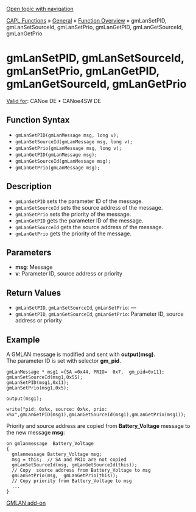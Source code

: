 [Open topic with navigation](../../../../../CANoeDEFamily.htm#Topics/CAPLFunctions/Other/Functions/CAPLfunctiongmLanSetPID.md)

[CAPL Functions](../../CAPLfunctions.md) » [General](../CAPLGeneralStartPage.md) » [Function Overview](../CAPLfunctionsGeneralOverview.md) » gmLanSetPID, gmLanSetSourceId, gmLanSetPrio, gmLanGetPID, gmLanGetSourceId, gmLanGetPrio

# gmLanSetPID, gmLanSetSourceId, gmLanSetPrio, gmLanGetPID, gmLanGetSourceId, gmLanGetPrio

[Valid for](../../../Shared/FeatureAvailability.md): CANoe DE • CANoe4SW DE

## Function Syntax

- `gmLanSetPID(gmLanMessage msg, long v);`
- `gmLanSetSourceId(gmLanMessage msg, long v);`
- `gmLanSetPrio(gmLanMessage msg, long v);`
- `gmLanGetPID(gmLanMessage msg);`
- `gmLanGetSourceId(gmLanMessage msg);`
- `gmLanGetPrio(gmLanMessage msg);`

## Description

- `gmLanSetPID` sets the parameter ID of the message.
- `gmLanSetSourceId` sets the source address of the message.
- `gmLanSetPrio` sets the priority of the message.
- `gmLanGetPID` gets the parameter ID of the message.
- `gmLanGetSourceId` gets the source address of the message.
- `gmLanGetPrio` gets the priority of the message.

## Parameters

- **msg**: Message
- **v**: Parameter ID, source address or priority

## Return Values

- `gmLanSetPID`, `gmLanSetSourceId`, `gmLanSetPrio`: —
- `gmLanGetPID`, `gmLanGetSourceId`, `gmLanGetPrio`: Parameter ID, source address or priority

## Example

A GMLAN message is modified and sent with **output(msg)**.  
The parameter ID is set with selector **gm_pid**.

```plaintext
gmLanMessage * msg1 ={SA =0x44, PRIO=  0x7,  gm_pid=0x11};
gmLanSetSourceId(msg1,0x55);
gmLanSetPID(msg1,0x11);
gmLanSetPrio(msg1,0x5);

output(msg1);

write("pid: 0x%x, source: 0x%x, prio:  x%x",gmLanGetPID(msg1),gmLanGetSourceId(msg1),gmLanGetPrio(msg1));
```

Priority and source address are copied from **Battery_Voltage** message to the new message **msg**:

```plaintext
on gmlanmessage  Battery_Voltage
{
  gmlanmessage Battery_Voltage msg;
  msg = this;  // SA and PRIO are not copied
  gmLanSetSourceId(msg, gmLanGetSourceId(this));
  // Copy  source address from Battery_Voltage to msg
  gmLanSetPrio(msg,  gmLanGetPrio(this));
  // Copy priority from Battery_Voltage to msg
  ...
}
```

[GMLAN add-on](../../../CANoeCANalyzer/Interfaces/GMLAN.md)
